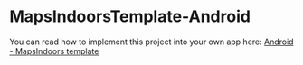 # MapsIndoorsTemplate-Android

You can read how to implement this project into your own app here: [Android - MapsIndoors template](https://docs.mapsindoors.com/content/getting-started/android/mapsindoors-template/)
